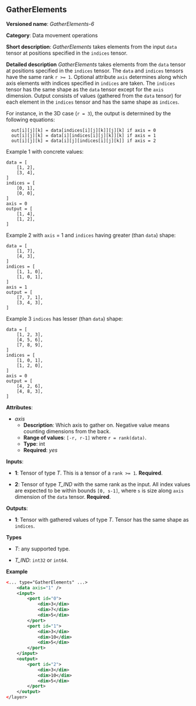 ## GatherElements <a name="GatherElements"></a>

**Versioned name**: *GatherElements-6*

**Category**: Data movement operations

**Short description**: *GatherElements* takes elements from the input `data` tensor at positions specified in the `indices` tensor.

**Detailed description** *GatherElements* takes elements from the `data` tensor at positions specified in the `indices` tensor. 
The `data` and `indices` tensors have the same rank `r >= 1`. Optional attribute `axis` determines 
along which axis elements with indices specified in `indices` are taken. The `indices` tensor has the same shape as 
the `data` tensor except for the `axis` dimension. Output consists of values (gathered from the `data` tensor) for each 
element in the `indices` tensor and has the same shape as `indices`.

For instance, in the 3D case (`r = 3`), the output is determined by the following equations:
```
  out[i][j][k] = data[indices[i][j][k]][j][k] if axis = 0
  out[i][j][k] = data[i][indices[i][j][k]][k] if axis = 1
  out[i][j][k] = data[i][j][indices[i][j][k]] if axis = 2
```
Example 1 with concrete values:
```
data = [
    [1, 2],
    [3, 4],
]
indices = [
    [0, 1],
    [0, 0],
]
axis = 0
output = [
    [1, 4],
    [1, 2],
]
```
Example 2 with `axis` = 1 and `indices` having greater (than `data`) shape:
```
data = [
    [1, 7],
    [4, 3],
]
indices = [
    [1, 1, 0],
    [1, 0, 1],
]
axis = 1
output = [
    [7, 7, 1],
    [3, 4, 3],
]
```

Example 3 `indices` has lesser (than `data`) shape:
```
data = [
    [1, 2, 3],
    [4, 5, 6],
    [7, 8, 9],
]
indices = [
    [1, 0, 1],
    [1, 2, 0],
]
axis = 0
output = [
    [4, 2, 6],
    [4, 8, 3],
]
```

**Attributes**:
* *axis* 
  * **Description**: Which axis to gather on. Negative value means counting dimensions from the back. 
  * **Range of values**: `[-r, r-1]` where `r = rank(data)`.
  * **Type**: int
  * **Required**: *yes*


**Inputs**:

* **1**:  Tensor of type *T*. This is a tensor of a `rank >= 1`. **Required**.

* **2**:  Tensor of type *T_IND* with the same rank as the input. All index values are expected to be within
 bounds `[0, s-1]`, where `s` is size along `axis` dimension of the `data` tensor. **Required**.

**Outputs**:

*   **1**: Tensor with gathered values of type *T*. Tensor has the same shape as `indices`. 

**Types**
      
* *T*: any supported type.

* *T_IND*: `int32` or `int64`.

**Example**

```xml
<... type="GatherElements" ...>
    <data axis="1" />
    <input>
        <port id="0">
            <dim>3</dim>
            <dim>7</dim>
            <dim>5</dim>
        </port>
        <port id="1">
            <dim>3</dim>
            <dim>10</dim>
            <dim>5</dim>
        </port>
    </input>
    <output>
        <port id="2">
            <dim>3</dim>
            <dim>10</dim>
            <dim>5</dim>
        </port>
    </output>
</layer>
```

